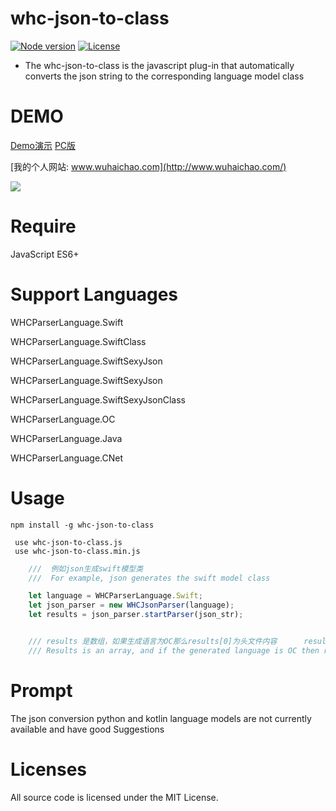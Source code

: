 # whc-json-to-class
[![Node version](https://img.shields.io/badge/node-%3E%3D4.8.4-brightgreen.svg)](https://www.npmjs.com/package/whc-json-to-class)
[![License](https://img.shields.io/badge/license-MIT-blue.svg)](LICENSE)
-  The whc-json-to-class is the javascript plug-in that automatically converts the json string to the corresponding language model class

DEMO
==============
[Demo演示](http://www.wuhaichao.com/jsonModel/?type=0)               [PC版](https://github.com/netyouli/WHC_DataModelFactory)


[我的个人网站: www.wuhaichao.com](http://www.wuhaichao.com/)

![](https://github.com/netyouli/jsonToClass/blob/master/demo.png)

Require
==============
JavaScript ES6+

Support Languages
==============
WHCParserLanguage.Swift

WHCParserLanguage.SwiftClass

WHCParserLanguage.SwiftSexyJson

WHCParserLanguage.SwiftSexyJson

WHCParserLanguage.SwiftSexyJsonClass

WHCParserLanguage.OC

WHCParserLanguage.Java

WHCParserLanguage.CNet

Usage
==============
```
npm install -g whc-json-to-class

 use whc-json-to-class.js
 use whc-json-to-class.min.js
```

```JavaScript
    ///  例如json生成swift模型类
    ///  For example, json generates the swift model class

    let language = WHCParserLanguage.Swift;
    let json_parser = new WHCJsonParser(language);
    let results = json_parser.startParser(json_str);


    /// results 是数组，如果生成语言为OC那么results[0]为头文件内容      results[1]为实现类内容
    /// Results is an array, and if the generated language is OC then results[0] is the header file content results[1] for the implementation of the class content
```
Prompt
==============
The json conversion python and kotlin language models are not currently available and have good Suggestions

Licenses
==============
All source code is licensed under the MIT License.
